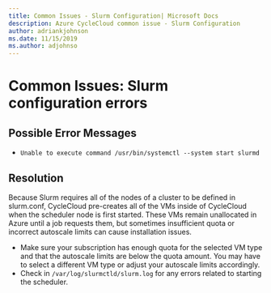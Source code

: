 ```yaml
---
title: Common Issues - Slurm Configuration| Microsoft Docs
description: Azure CycleCloud common issue - Slurm Configuration
author: adriankjohnson
ms.date: 11/15/2019
ms.author: adjohnso
---
```

# Common Issues: Slurm configuration errors

## Possible Error Messages

- `Unable to execute command /usr/bin/systemctl --system start slurmd`

## Resolution

Because Slurm requires all of the nodes of a cluster to be defined in slurm.conf, CycleCloud pre-creates all of the VMs inside of CycleCloud when the scheduler node is first started. These VMs remain unallocated in Azure until a job requests them, but sometimes insufficient quota or incorrect autoscale limits can cause installation issues. 

- Make sure your subscription has enough quota for the selected VM type and that the autoscale limits are below the quota amount. You may have to select a different VM type or adjust your autoscale limits accordingly.
- Check in `/var/log/slurmctld/slurm.log` for any errors related to starting the scheduler.

